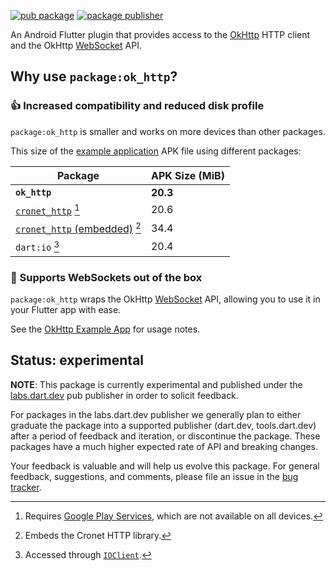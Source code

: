 [![pub package](https://img.shields.io/pub/v/ok_http.svg)](https://pub.dev/packages/ok_http)
[![package publisher](https://img.shields.io/pub/publisher/ok_http.svg)](https://pub.dev/packages/ok_http/publisher)

An Android Flutter plugin that provides access to the
[OkHttp][] HTTP client and the OkHttp [WebSocket][] API.

## Why use `package:ok_http`?

### 👍 Increased compatibility and reduced disk profile

`package:ok_http` is smaller and works on more devices than other packages.

This size of the [example application][] APK file using different packages:

| Package                                                                                   | APK Size (MiB) |
| ----------------------------------------------------------------------------------------- | -------------- |
| **`ok_http`**                                                                             | **20.3**       |
| [`cronet_http`](https://pub.dev/packages/cronet_http) [^1]                                | 20.6           |
| [`cronet_http` (embedded)](https://pub.dev/packages/cronet_http#use-embedded-cronet) [^2] | 34.4           |
| `dart:io` [^3]                                                                            | 20.4           |

[^1]: Requires [Google Play Services][], which are not available on all devices.
[^2]: Embeds the Cronet HTTP library.
[^3]: Accessed through [`IOClient`](https://pub.dev/documentation/http/latest/io_client/IOClient-class.html).

### 🔌 Supports WebSockets out of the box

`package:ok_http` wraps the OkHttp [WebSocket][] API, allowing you to use it in your Flutter app with ease.

See the [OkHttp Example App][] for usage notes.

## Status: experimental

**NOTE**: This package is currently experimental and published under the
[labs.dart.dev](https://dart.dev/dart-team-packages) pub publisher in order to
solicit feedback.

For packages in the labs.dart.dev publisher we generally plan to either graduate
the package into a supported publisher (dart.dev, tools.dart.dev) after a period
of feedback and iteration, or discontinue the package. These packages have a
much higher expected rate of API and breaking changes.

Your feedback is valuable and will help us evolve this package. For general
feedback, suggestions, and comments, please file an issue in the
[bug tracker](https://github.com/dart-lang/http/issues).

[example application]: https://github.com/dart-lang/http/tree/master/pkgs/flutter_http_example
[OkHttp]: https://square.github.io/okhttp/
[Google Play Services]: https://developers.google.com/android/guides/overview
[WebSocket]: https://square.github.io/okhttp/5.x/okhttp/okhttp3/-web-socket/index.html
[OkHttp Example App]: https://github.com/dart-lang/http/tree/master/pkgs/ok_http/example/
